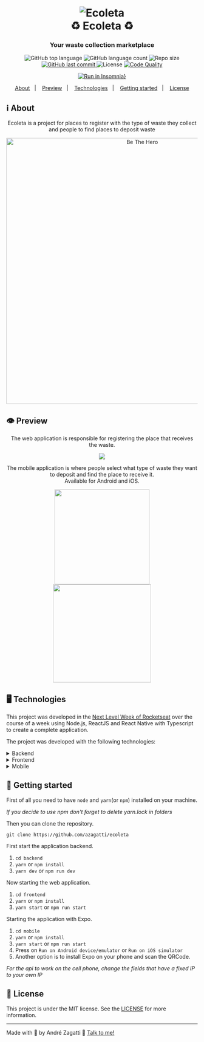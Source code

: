 <h1 align="center">
    <img alt="Ecoleta" src="https://res.cloudinary.com/zagatti/image/upload/v1591460899/readme/logo_3x_xv7eea.png" />
    <br>
    ♻️ Ecoleta ♻️
</h1>

<h3 align="center">
  Your waste collection marketplace
</h3>
<p align="center">
  <img alt="GitHub top language" src="https://img.shields.io/github/languages/top/azagatti/ecoleta?style=plastic">

  <img alt="GitHub language count" src="https://img.shields.io/github/languages/count/azagatti/ecoleta?style=plastic">

  <img alt="Repo size" src="https://img.shields.io/github/repo-size/azagatti/ecoleta?style=plastic">

  <a href="https://github.com/AZagatti/ecoleta/commits/master">
    <img alt="GitHub last commit" src="https://img.shields.io/github/last-commit/azagatti/ecoleta?style=plastic">
  </a>

  <img alt="License" src="https://img.shields.io/github/license/azagatti/ecoleta?style=plastic">

  <a href="https://app.codacy.com/manual/AZagatti/ecoleta/dashboard">
    <img alt="Code Quality" src="https://img.shields.io/codacy/grade/68af2047ff0a4ed9aafa998a865736b6?style=plastic">
  </a>
</p>

<div align="center">

  [![Run in Insomnia}](https://insomnia.rest/images/run.svg)](https://insomnia.rest/run/?label=Ecoleta&uri=https%3A%2F%2Fres.cloudinary.com%2Fzagatti%2Fraw%2Fupload%2Fv1591460808%2Fimsomnia%2Fecoleta_sptymz.json)

</div>

<p align="center">
  <a href="#ℹ%EF%B8%8F-about">About</a>&nbsp;&nbsp;&nbsp;|&nbsp;&nbsp;&nbsp;
  <a href="#-preview">Preview</a>&nbsp;&nbsp;&nbsp;|&nbsp;&nbsp;&nbsp;
  <a href="#-technologies">Technologies</a>&nbsp;&nbsp;&nbsp;|&nbsp;&nbsp;&nbsp;
  <a href="#-getting-started">Getting started</a>&nbsp;&nbsp;&nbsp;|&nbsp;&nbsp;&nbsp;
  <a href="#-license">License</a>
</p>

## ℹ️ About

<div align="center">

  <p align="center">
    Ecoleta is a project for places to register with the type of waste they collect and people to find places to deposit waste
  </p>

  <img alt="Be The Hero" width="700" src="https://res.cloudinary.com/zagatti/image/upload/v1591459961/readme/capa-ecoleta_ltbv0r.png" />
</div>

## 👁 Preview

<div align="center">

The web application is responsible for registering the place that receives the waste.

  <img src="https://res.cloudinary.com/zagatti/image/upload/v1591461653/readme/ecoleta-web_nwdnpi.gif" />
</div>

<div align="center">

The mobile application is where people select what type of waste they want to deposit and find the place to receive it.
<br/>
Available for Android and iOS.

  <img width="250" src="https://res.cloudinary.com/zagatti/image/upload/v1591461653/readme/ecoleta-android_oj9zd6.gif" />
  <img width="258" src="https://res.cloudinary.com/zagatti/image/upload/v1591461653/readme/ecoleta-iphone_yy8sdv.gif" />
</div>

## 🖥 Technologies

This project was developed in the [Next Level Week of Rocketseat](https://www.youtube.com/rocketseat) over the course of a week using Node.js, ReactJS and React Native with Typescript to create a complete application.

The project was developed with the following technologies:

<details>
  <summary>Backend</summary>

- [Celebrate](https://github.com/arb/celebrate)
- [Cors](https://www.npmjs.com/package/cors)
- [Express](https://www.npmjs.com/package/express)
- [Knex](http://knexjs.org/)
- [Node.js](https://nodejs.org/)
- [sqlite3](https://www.npmjs.com/package/sqlite3)
- [TS-Node](https://www.npmjs.com/package/ts-node)
- [TS-Node-Dev](https://www.npmjs.com/package/ts-node-dev)
- [Typescript](https://www.typescriptlang.org/)

</details>

<details>
  <summary>Frontend</summary>

- [Axios](https://www.npmjs.com/package/axios)
- [Leaflet](https://leafletjs.com/)
- [React](https://pt-br.reactjs.org/)
- [React DOM](https://pt-br.reactjs.org/docs/react-dom.html)
- [React Dropzone](https://github.com/react-dropzone/react-dropzone)
- [React Icons](https://react-icons.netlify.com/#/)
- [React Leaflet](https://react-leaflet.js.org/)
- [React Router Dom](https://reacttraining.com/react-router/web/)
- [Styled Components](https://styled-components.com/)
- [Typescript](https://www.typescriptlang.org/)

</details>

<details>
  <summary>Mobile</summary>

- [Axios](https://www.npmjs.com/package/axios)
- [Expo](https://expo.io/learn)
- [Expo Constants](https://docs.expo.io/versions/latest/sdk/constants/)
- [Expo Font](https://docs.expo.io/versions/latest/sdk/font/)
- [Expo Google Fonts](https://github.com/expo/google-fonts)
- [Expo Location](https://docs.expo.io/versions/latest/sdk/location/)
- [Expo Mail Composer](https://docs.expo.io/versions/latest/sdk/mail-composer/)
- [React](https://pt-br.reactjs.org/)
- [React Native](https://reactnative.dev/)
- [React Native Appearance](https://github.com/expo/react-native-appearance)
- [React Native Picker Select](https://www.npmjs.com/package/react-native-picker-select)
- [React Native Svg](https://github.com/react-native-community/react-native-svg)
- [React Navigation](https://reactnavigation.org/)
- [Styled Components](https://styled-components.com/)
- [Typescript](https://www.typescriptlang.org/)

</details>

## 🚀 Getting started

First of all you need to have `node` and `yarn`(or `npm`) installed on your machine.

_If you decide to use npm don't forget to delete yarn.lock in folders_

Then you can clone the repository.

`git clone https://github.com/azagatti/ecoleta`

First start the application backend.

1. `cd backend`
2. `yarn` or `npm install`
3. `yarn dev` or `npm run dev`

Now starting the web application.

1. `cd frontend`
2. `yarn` or `npm install`
3. `yarn start` or `npm run start`

Starting the application with Expo.

1. `cd mobile`
2. `yarn` or `npm install`
3. `yarn start` or `npm run start`
4. Press on `Run on Android device/emulator` or `Run on iOS simulator`
5. Another option is to install Expo on your phone and scan the QRCode.

_For the api to work on the cell phone, change the fields that have a fixed IP to your own IP_

## 📝 License

This project is under the MIT license. See the [LICENSE](https://github.com/AZagatti/ecoleta/blob/master/LICENSE.md) for more information.

---

Made with 💟 by André Zagatti 👋 [Talk to me!](https://www.linkedin.com/in/andre-zagatti/)
